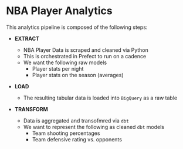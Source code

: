 # NBA Player Analytics

This analytics pipeline is composed of the following steps:
* **EXTRACT**
  * NBA Player Data is scraped and cleaned via Python
  * This is orchestrated in Prefect to run on a cadence
  * We want the following raw models
    * Player stats per night
    * Player stats on the season (averages)
  
* **LOAD**
  * The resulting tabular data is loaded into `BigQuery` as a raw table
  
* **TRANSFORM**
  * Data is aggregated and transofmred via `dbt`
  * We want to represent the following as cleaned `dbt` models
    * Team shooting percentages
    * Team defensive rating vs. opponents